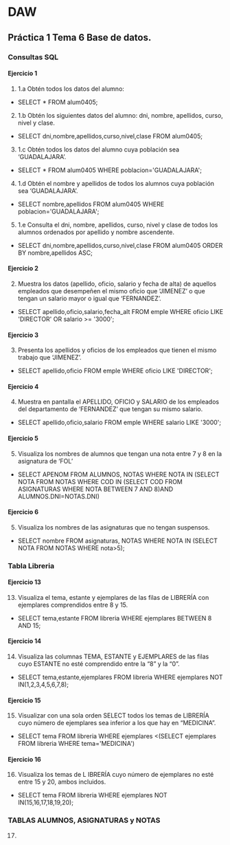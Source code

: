 # DAW

## Práctica 1 Tema 6 Base de datos.

### Consultas SQL
#### Ejercicio 1
1. 1.a  Obtén todos los datos del alumno:
  - SELECT * FROM alum0405;
2. 1.b Obtén los siguientes datos del alumno: dni, nombre, apellidos, curso, nivel y clase.
  - SELECT dni,nombre,apellidos,curso,nivel,clase FROM alum0405;
3. 1.c Obtén todos los datos del alumno cuya población sea ‘GUADALAJARA’.
  - SELECT * FROM alum0405 WHERE poblacion='GUADALAJARA';
4. 1.d Obtén el nombre y apellidos de todos los alumnos cuya población sea ‘GUADALAJARA’.
  - SELECT nombre,apellidos FROM alum0405 WHERE poblacion='GUADALAJARA';
5. 1.e Consulta el dni, nombre, apellidos, curso, nivel y clase de todos los alumnos ordenados por apellido y nombre ascendente.
  - SELECT dni,nombre,apellidos,curso,nivel,clase FROM alum0405 ORDER BY nombre,apellidos ASC;

#### Ejercicio 2
2. Muestra los datos (apellido, oficio, salario y fecha de alta) de aquellos empleados que desempeñen el mismo oficio que ‘JIMENEZ’ o que tengan un salario mayor o igual que ‘FERNANDEZ’.
  - SELECT apellido,oficio,salario,fecha_alt FROM emple WHERE oficio LIKE 'DIRECTOR' OR salario >= '3000';
#### Ejercicio 3
3. Presenta los apellidos y oficios de los empleados que tienen el mismo trabajo que ‘JIMENEZ’.
  - SELECT apellido,oficio FROM emple WHERE oficio LIKE 'DIRECTOR';
#### Ejercicio 4
4. Muestra en pantalla el APELLIDO, OFICIO y SALARIO de los empleados del departamento de ‘FERNANDEZ’ que tengan su mismo salario.
  - SELECT apellido,oficio,salario FROM emple WHERE salario LIKE '3000';
#### Ejercicio 5
5. Visualiza los nombres de alumnos que tengan una nota entre 7 y 8 en la asignatura de ‘FOL’
  - SELECT APENOM FROM ALUMNOS, NOTAS WHERE NOTA IN (SELECT NOTA FROM NOTAS WHERE COD IN (SELECT COD FROM ASIGNATURAS WHERE NOTA BETWEEN 7 AND 8)AND ALUMNOS.DNI=NOTAS.DNI)
#### Ejercicio 6
5. Visualiza los nombres de las asignaturas que no tengan suspensos.
  - SELECT nombre FROM asignaturas, NOTAS WHERE NOTA IN (SELECT NOTA FROM NOTAS WHERE nota>5);
### Tabla Libreria
#### Ejercicio 13
13. Visualiza el tema, estante y ejemplares de las filas de LIBRERÍA con ejemplares comprendidos entre 8 y 15.
  - SELECT tema,estante FROM libreria WHERE ejemplares BETWEEN 8 AND 15;
#### Ejercicio 14
14. Visualiza  las  columnas  TEMA, ESTANTE  y  EJEMPLARES  de  las  filas  cuyo  ESTANTE  no  esté comprendido entre la “8” y la “0”.
  - SELECT tema,estante,ejemplares FROM libreria WHERE ejemplares NOT IN(1,2,3,4,5,6,7,8);
#### Ejercicio 15
15. Visualizar  con  una  sola  orden  SELECT  todos  los  temas  de  LIBRERÍA  cuyo  número  de ejemplares sea inferior a los que hay en “MEDICINA”.
  - SELECT tema FROM libreria WHERE ejemplares <(SELECT ejemplares FROM libreria WHERE tema='MEDICINA')
#### Ejercicio 16
16. Visualiza los temas de L IBRERÍA cuyo número de ejemplares no esté entre 15 y 20, ambos incluidos.
  - SELECT tema FROM libreria WHERE ejemplares NOT IN(15,16,17,18,19,20);
### TABLAS ALUMNOS, ASIGNATURAS y NOTAS
17. 